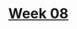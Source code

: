 # [Week 08](https://github.com/benbrastmckie/ModalHistory/tree/master?tab=readme-ov-file#week-08-similarity-and-imposition-mar-31)
